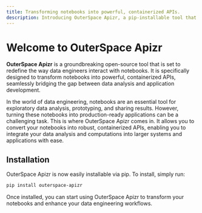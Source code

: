 ```yaml
---
title: Transforming notebooks into powerful, containerized APIs.
description: Introducing OuterSpace Apizr, a pip-installable tool that simplifies the transformation of notebooks into powerful, containerized APIs.
---
```


# Welcome to OuterSpace Apizr

__OuterSpace Apizr__ is a groundbreaking open-source tool that is set to redefine the way data engineers interact with notebooks. It is specifically designed to transform notebooks into powerful, containerized APIs, seamlessly bridging the gap between data analysis and application development.

In the world of data engineering, notebooks are an essential tool for exploratory data analysis, prototyping, and sharing results. However, turning these notebooks into production-ready applications can be a challenging task. This is where OuterSpace Apizr comes in. It allows you to convert your notebooks into robust, containerized APIs, enabling you to integrate your data analysis and computations into larger systems and applications with ease.

## Installation

OuterSpace Apizr is now easily installable via pip. To install, simply run:

```bash
pip install outerspace-apizr
```

Once installed, you can start using OuterSpace Apizr to transform your notebooks and enhance your data engineering workflows.
